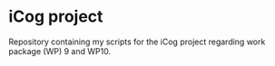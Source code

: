 # iCog project
Repository containing my scripts for the iCog project regarding work package (WP) 9 and WP10.